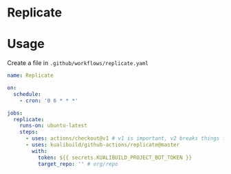 # Replicate

# Usage

Create a file in `.github/workflows/replicate.yaml`

```yaml
name: Replicate

on:
  schedule:
    - cron: '0 6 * * *'

jobs:
  replicate:
    runs-on: ubuntu-latest
    steps:
      - uses: actions/checkout@v1 # v1 is important, v2 breaks things for this
      - uses: kualibuild/github-actions/replicate@master
        with:
          token: ${{ secrets.KUALIBUILD_PROJECT_BOT_TOKEN }}
          target_repo: '' # org/repo
```

